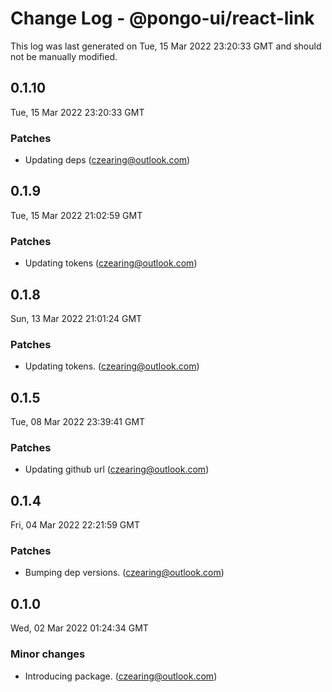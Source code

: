# Change Log - @pongo-ui/react-link

This log was last generated on Tue, 15 Mar 2022 23:20:33 GMT and should not be manually modified.

<!-- Start content -->

## 0.1.10

Tue, 15 Mar 2022 23:20:33 GMT

### Patches

- Updating deps (czearing@outlook.com)

## 0.1.9

Tue, 15 Mar 2022 21:02:59 GMT

### Patches

- Updating tokens (czearing@outlook.com)

## 0.1.8

Sun, 13 Mar 2022 21:01:24 GMT

### Patches

- Updating tokens. (czearing@outlook.com)

## 0.1.5

Tue, 08 Mar 2022 23:39:41 GMT

### Patches

- Updating github url (czearing@outlook.com)

## 0.1.4

Fri, 04 Mar 2022 22:21:59 GMT

### Patches

- Bumping dep versions. (czearing@outlook.com)

## 0.1.0

Wed, 02 Mar 2022 01:24:34 GMT

### Minor changes

- Introducing package. (czearing@outlook.com)
